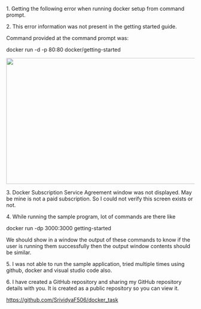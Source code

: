 
<p>
    1. Getting the following error when running docker setup from command
    prompt.
</p>
<p>
    2. This error information was not present in the getting started guide.
</p>
<p>
    Command provided at the command prompt was:
</p>
<p>
    docker run -d -p 80:80 docker/getting-started
</p>
<p>
    <img
        width="601"
        height="338"
        src="file:///C:/Users/vidab/AppData/Local/Temp/msohtmlclip1/01/clip_image002.jpg"
    />
</p>
<p>
    3. Docker Subscription Service Agreement window was not displayed. May be
    mine is not a paid subscription. So I could not verify this screen exists
    or not.
</p>
<p>
    4. While running the sample program, lot of commands are there like
</p>
<p>
    docker run -dp 3000:3000 getting-started
</p>
<p>
    We should show in a window the output of these commands to know if the user
    is running them successfully then the output window contents should be
    similar.
</p>
<p>
    5. I was not able to run the sample application, tried multiple times using
    github, docker and visual studio code also.
</p>
<p>
    6. I have created a GitHub repository and sharing my GitHub repository
    details with you. It is created as a public repository so you can view it.
</p>
<p>
    <a href="https://github.com/SrividyaF506/docker_task">
        https://github.com/SrividyaF506/docker_task
    </a>
</p>
